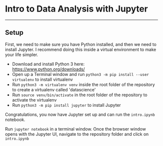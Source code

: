 # Intro to Data Analysis with Jupyter
-------

## Setup

First, we need to make sure you have Python installed, and then we need to install Jupyter. I recommend doing this inside a virtual environment to make your life simpler.

- Download and install Python 3 here: https://www.python.org/downloads/
- Open up a Terminal window and run `python3 -m pip install --user virtualenv` to install virtualenv
- Run `python3 -m virtualenv venv` inside the root folder of the repository to create a virtualenv called 'datascience'
- Run `source venv/bin/activate` in the root folder of the repository to activate the virtualenv
- Run `python3 -m pip install jupyter` to install Jupyter

Congratulations, you now have Jupyter set up and can run the `intro.ipynb` notebook. 

Run `jupyter notebook` in a terminal window. Once the browser window opens with the Jupyter UI, navigate to the repository folder and click on `intro.ipynb`


